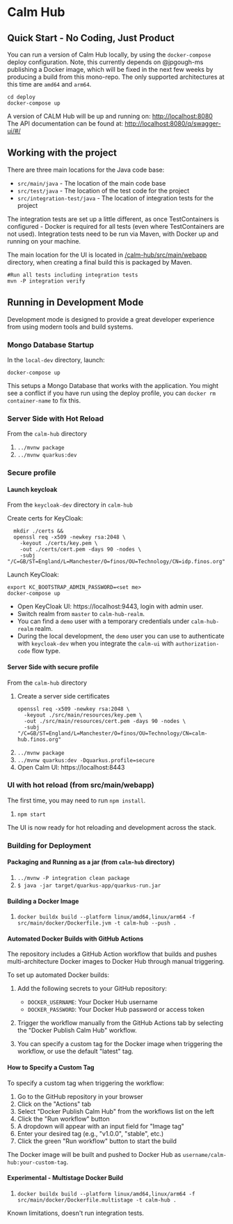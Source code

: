 # Calm Hub

## Quick Start - No Coding, Just Product

You can run a version of Calm Hub locally, by using the `docker-compose` deploy configuration.
Note, this currently depends on @jpgough-ms publishing a Docker image, which will be fixed in the next few weeks by producing a build from this mono-repo.
The only supported architectures at this time are `amd64` and `arm64`.

```shell
cd deploy
docker-compose up
```

A version of CALM Hub will be up and running on: [http://localhost:8080](http://localhost:8080)   
The API documentation can be found at: [http://localhost:8080/q/swagger-ui/#/](http://localhost:8080/q/swagger-ui/#/)

## Working with the project

There are three main locations for the Java code base:

* `src/main/java` - The location of the main code base
* `src/test/java` - The location of the test code for the project
* `src/integration-test/java` - The location of integration tests for the project

The integration tests are set up a little different, as once TestContainers is configured - Docker is required for all tests (even where TestContainers are not used).
Integration tests need to be run via Maven, with Docker up and running on your machine.

The main location for the UI is located in [/calm-hub/src/main/webapp](/calm-hub/src/main/webapp) directory, when creating a final build this is packaged by Maven.

```shell
#Run all tests including integration tests
mvn -P integration verify
```

## Running in Development Mode

Development mode is designed to provide a great developer experience from using modern tools and build systems.

### Mongo Database Startup

In the `local-dev` directory, launch:

```
docker-compose up
```

This setups a Mongo Database that works with the application.
You might see a conflict if you have run using the deploy profile, you can `docker rm container-name` to fix this.

### Server Side with Hot Reload

From the `calm-hub` directory

1. `../mvnw package`
2. `../mvnw quarkus:dev`

### Secure profile

#### Launch keycloak

From the `keycloak-dev` directory in `calm-hub`

Create certs for KeyCloak:

```shell
  mkdir ./certs &&
  openssl req -x509 -newkey rsa:2048 \
    -keyout ./certs/key.pem \
    -out ./certs/cert.pem -days 90 -nodes \
    -subj "/C=GB/ST=England/L=Manchester/O=finos/OU=Technology/CN=idp.finos.org"
```

Launch KeyCloak:
```shell
export KC_BOOTSTRAP_ADMIN_PASSWORD=<set me>
docker-compose up
```
- Open KeyCloak UI: https://localhost:9443, login with admin user.
- Switch realm from `master` to `calm-hub-realm`.
- You can find a `demo` user with a temporary credentials under `calm-hub-realm` realm.
- During the local development, the `demo` user you can use to authenticate with `keycloak-dev` when you integrate the `calm-ui` with `authorization-code` flow type.


#### Server Side with secure profile 

From the `calm-hub` directory

1. Create a server side certificates
    ```shell
    openssl req -x509 -newkey rsa:2048 \
      -keyout ./src/main/resources/key.pem \
      -out ./src/main/resources/cert.pem -days 90 -nodes \
      -subj "/C=GB/ST=England/L=Manchester/O=finos/OU=Technology/CN=calm-hub.finos.org"
    ```
2. `../mvnw package`
3. `../mvnw quarkus:dev -Dquarkus.profile=secure`
4. Open Calm UI: https://localhost:8443

### UI with hot reload (from src/main/webapp)

The first time, you may need to run `npm install`.

1. `npm start`

The UI is now ready for hot reloading and development across the stack. 

### Building for Deployment

#### Packaging and Running as a jar (from `calm-hub` directory)

1. `../mvnw -P integration clean package`
2. `$ java -jar target/quarkus-app/quarkus-run.jar`

#### Building a Docker Image

1. `docker buildx build --platform linux/amd64,linux/arm64 -f src/main/docker/Dockerfile.jvm -t calm-hub --push .`

#### Automated Docker Builds with GitHub Actions

The repository includes a GitHub Action workflow that builds and pushes multi-architecture Docker images to Docker Hub through manual triggering.

To set up automated Docker builds:

1. Add the following secrets to your GitHub repository:
   - `DOCKER_USERNAME`: Your Docker Hub username
   - `DOCKER_PASSWORD`: Your Docker Hub password or access token

2. Trigger the workflow manually from the GitHub Actions tab by selecting the "Docker Publish Calm Hub" workflow.

3. You can specify a custom tag for the Docker image when triggering the workflow, or use the default "latest" tag.

#### How to Specify a Custom Tag

To specify a custom tag when triggering the workflow:

1. Go to the GitHub repository in your browser
2. Click on the "Actions" tab
3. Select "Docker Publish Calm Hub" from the workflows list on the left
4. Click the "Run workflow" button
5. A dropdown will appear with an input field for "Image tag"
6. Enter your desired tag (e.g., "v1.0.0", "stable", etc.)
7. Click the green "Run workflow" button to start the build

The Docker image will be built and pushed to Docker Hub as `username/calm-hub:your-custom-tag`.

#### Experimental - Multistage Docker Build

1. `docker buildx build --platform linux/amd64,linux/arm64 -f src/main/docker/Dockerfile.multistage -t calm-hub .`

Known limitations, doesn't run integration tests.
